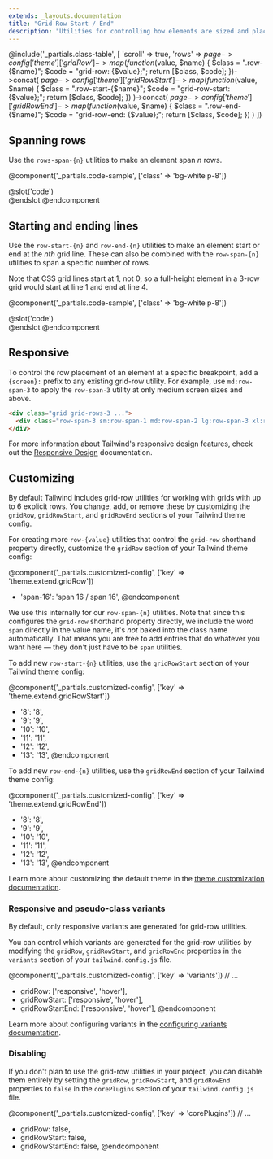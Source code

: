 ```yaml
---
extends: _layouts.documentation
title: "Grid Row Start / End"
description: "Utilities for controlling how elements are sized and placed across grid rows."
---
```



@include('_partials.class-table', [
  'scroll' => true,
  'rows' => $page->config['theme']['gridRow']->map(function ($value, $name) {
    $class = ".row-{$name}";
    $code = "grid-row: {$value};";
    return [$class, $code];
  })->concat(
    $page->config['theme']['gridRowStart']->map(function ($value, $name) {
      $class = ".row-start-{$name}";
      $code = "grid-row-start: {$value};";
      return [$class, $code];
    })
  )->concat(
    $page->config['theme']['gridRowEnd']->map(function ($value, $name) {
      $class = ".row-end-{$name}";
      $code = "grid-row-end: {$value};";
      return [$class, $code];
    })
  )
])

## Spanning rows

Use the `rows-span-{n}` utilities to make an element span _n_ rows.

@component('_partials.code-sample', ['class' => 'bg-white p-8'])
<div class="h-64 grid grid-rows-3 grid-flow-col gap-4">
  <div class="row-span-3 bg-gray-500"></div>
  <div class="row-span-1 col-span-2 bg-gray-300"></div>
  <div class="row-span-2 col-span-2 bg-gray-300"></div>
</div>
@slot('code')
<div class="grid grid-rows-3 grid-flow-col gap-4">
  <div class="row-span-3 ..."></div>
  <div class="row-span-1 col-span-2 ..."></div>
  <div class="row-span-2 col-span-2 ..."></div>
</div>
@endslot
@endcomponent

## Starting and ending lines

Use the `row-start-{n}` and `row-end-{n}` utilities to make an element start or end at the _nth_ grid line. These can also be combined with the `row-span-{n}` utilities to span a specific number of rows.

Note that CSS grid lines start at 1, not 0, so a full-height element in a 3-row grid would start at line 1 and end at line 4.

@component('_partials.code-sample', ['class' => 'bg-white p-8'])
<div class="h-64 grid grid-rows-3 grid-flow-col gap-4">
  <div class="row-start-2 row-span-2 bg-gray-500"></div>
  <div class="row-end-3 row-span-2 bg-gray-300"></div>
  <div class="row-start-1 row-end-4 bg-gray-500"></div>
</div>
@slot('code')
<div class="grid grid-rows-3 grid-flow-col gap-4">
  <div class="row-start-2 row-span-2 ..."></div>
  <div class="row-end-3 row-span-2 ..."></div>
  <div class="row-start-1 row-end-4 ..."></div>
</div>
@endslot
@endcomponent

## Responsive

To control the row placement of an element at a specific breakpoint, add a `{screen}:` prefix to any existing grid-row utility. For example, use `md:row-span-3` to apply the `row-span-3` utility at only medium screen sizes and above.

```html
<div class="grid grid-rows-3 ...">
  <div class="row-span-3 sm:row-span-1 md:row-span-2 lg:row-span-3 xl:row-span-1 ..."></div>
</div>
```

For more information about Tailwind's responsive design features, check out the [Responsive Design](/docs/responsive-design) documentation.

## Customizing

By default Tailwind includes grid-row utilities for working with grids with up to 6 explicit rows. You change, add, or remove these by customizing the `gridRow`, `gridRowStart`, and `gridRowEnd` sections of your Tailwind theme config.

For creating more `row-{value}` utilities that control the `grid-row` shorthand property directly, customize the `gridRow` section of your Tailwind theme config:

@component('_partials.customized-config', ['key' => 'theme.extend.gridRow'])
+ 'span-16': 'span 16 / span 16',
@endcomponent

We use this internally for our `row-span-{n}` utilities. Note that since this configures the `grid-row` shorthand property directly, we include the word `span` directly in the value name, it's _not_ baked into the class name automatically. That means you are free to add entries that do whatever you want here — they don't just have to be `span` utilities.

To add new `row-start-{n}` utilities, use the `gridRowStart` section of your Tailwind theme config:

@component('_partials.customized-config', ['key' => 'theme.extend.gridRowStart'])
+ '8': '8',
+ '9': '9',
+ '10': '10',
+ '11': '11',
+ '12': '12',
+ '13': '13',
@endcomponent

To add new `row-end-{n}` utilities, use the `gridRowEnd` section of your Tailwind theme config:

@component('_partials.customized-config', ['key' => 'theme.extend.gridRowEnd'])
+ '8': '8',
+ '9': '9',
+ '10': '10',
+ '11': '11',
+ '12': '12',
+ '13': '13',
@endcomponent

Learn more about customizing the default theme in the [theme customization documentation](/docs/theme#customizing-the-default-theme).


### Responsive and pseudo-class variants

By default, only responsive variants are generated for grid-row utilities.

You can control which variants are generated for the grid-row utilities by modifying the `gridRow`, `gridRowStart`, and `gridRowEnd` properties in the `variants` section of your `tailwind.config.js` file.

@component('_partials.customized-config', ['key' => 'variants'])
  // ...
+ gridRow: ['responsive', 'hover'],
+ gridRowStart: ['responsive', 'hover'],
+ gridRowStartEnd: ['responsive', 'hover'],
@endcomponent

Learn more about configuring variants in the [configuring variants documentation](/docs/configuring-variants/).

### Disabling

If you don't plan to use the grid-row utilities in your project, you can disable them entirely by setting the `gridRow`, `gridRowStart`, and `gridRowEnd` properties to `false` in the `corePlugins` section of your `tailwind.config.js` file.

@component('_partials.customized-config', ['key' => 'corePlugins'])
  // ...
+ gridRow: false,
+ gridRowStart: false,
+ gridRowStartEnd: false,
@endcomponent